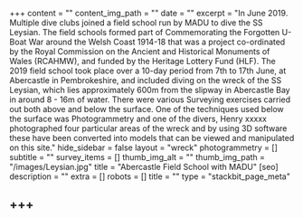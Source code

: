 +++
content = ""
content_img_path = ""
date = ""
excerpt = "In June 2019. Multiple dive clubs joined a field school run by MADU to dive the SS Leysian. The field schools formed part of Commemorating the Forgotten U-Boat War around the Welsh Coast 1914-18 that was a project co-ordinated by the Royal Commission on the Ancient and Historical Monuments of Wales (RCAHMW), and funded by the Heritage Lottery Fund (HLF). The 2019 field school took place over a 10-day period from 7th to 17th June, at Abercastle in Pembrokeshire, and included diving on the wreck of the SS Leysian, which lies approximately 600m from the slipway in Abercastle Bay in around 8 - 16m of water. There were various Surveying exercises carried out both above and below the surface. One of the techniques used below the surface was Photogrammetry and one of the divers, Henry xxxxx photographed four particular areas of the wreck and by using 3D software these have been converted into models that can be viewed and manipulated on this site."
hide_sidebar = false
layout = "wreck"
photogrammetry = []
subtitle = ""
survey_items = []
thumb_img_alt = ""
thumb_img_path = "/images/Leysian.jpg"
title = "Abercastle Field School with MADU"
[seo]
description = ""
extra = []
robots = []
title = ""
type = "stackbit_page_meta"

+++
---

